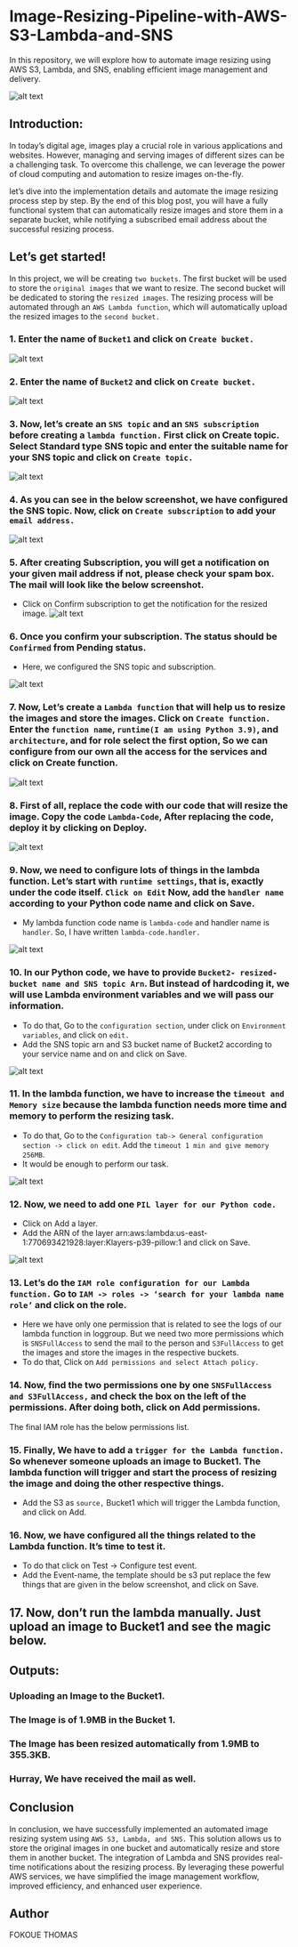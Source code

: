 # Image-Resizing-Pipeline-with-AWS-S3-Lambda-and-SNS
In this repository, we will explore how to automate image resizing using AWS S3, Lambda, and SNS, enabling efficient image management and delivery.

![alt text](architecture.gif)


## Introduction:

In today’s digital age, images play a crucial role in various applications and websites. However, managing and serving images of different sizes can be a challenging task. To overcome this challenge, we can leverage the power of cloud computing and automation to resize images on-the-fly.

let’s dive into the implementation details and automate the image resizing process step by step. By the end of this blog post, you will have a fully functional system that can automatically resize images and store them in a separate bucket, while notifying a subscribed email address about the successful resizing process.

## Let’s get started!

In this project, we will be creating `two buckets`. The first bucket will be used to store the `original images` that we want to resize. The second bucket will be dedicated to storing the `resized images`. The resizing process will be automated through an `AWS Lambda function`, which will automatically upload the resized images to the `second bucket.`


### 1. Enter the name of `Bucket1` and click on `Create bucket.`
![alt text](bucket1.png)


### 2. Enter the name of `Bucket2` and click on `Create bucket.`
![alt text](bucket2.png)


### 3. Now, let’s create an `SNS topic` and an `SNS subscription` before creating a `lambda function.` First click on Create topic. Select Standard type SNS topic and enter the suitable name for your SNS topic and click on `Create topic.`

![alt text](sns-topic.png)


### 4. As you can see in the below screenshot, we have configured the SNS topic. Now, click on `Create subscription` to add your `email address.`
![alt text](subscription.png)


### 5. After creating Subscription, you will get a notification on your given mail address if not, please check your spam box. The mail will look like the below screenshot.

* Click on Confirm subscription to get the notification for the resized image.
![alt text](image.png)


### 6. Once you confirm your subscription. The status should be `Confirmed` from Pending status.

* Here, we configured the SNS topic and subscription.

![alt text](confirm-subscription.png)


### 7. Now, Let’s create a `Lambda function` that will help us to resize the images and store the images. Click on `Create function.` Enter the `function name`, `runtime(I am using Python 3.9)`, and `architecture`, and for role select the first option, So we can configure from our own all the access for the services and click on Create function.

![alt text](lambda-function.png)



### 8. First of all, replace the code with our code that will resize the image. Copy the code `Lambda-Code`, After replacing the code, deploy it by clicking on Deploy.

![alt text](lambda-code.png)


### 9. Now, we need to configure lots of things in the lambda function. Let’s start with `runtime settings`, that is, exactly under the code itself. `Click on Edit` Now, add the `handler name` according to your Python code name and click on Save.

* My lambda function code name is `lambda-code` and handler name is `handler`. So, I have written `lambda-code.handler.`

![alt text](runtime-settings.png)



### 10. In our Python code, we have to provide `Bucket2- resized-bucket name and SNS topic Arn`. But instead of hardcoding it, we will use Lambda environment variables and we will pass our information.

* To do that, Go to the `configuration section`, under click on `Environment variables`, and click on `edit.`
* Add the SNS topic arn and S3 bucket name of Bucket2 according to your service name and on and click on Save.

![alt text](environment-variable.png)



### 11. In the lambda function, we have to increase the `timeout and Memory size` because the lambda function needs more time and memory to perform the resizing task.

* To do that, Go to the `Configuration tab-> General configuration section -> click on edit`. Add the `timeout 1 min and give memory 256MB`. 
* It would be enough to perform our task.

![alt text](timeout.png)



### 12. Now, we need to add one `PIL layer for our Python code.`

* Click on Add a layer.
* Add the ARN of the layer arn:aws:lambda:us-east-1:770693421928:layer:Klayers-p39-pillow:1 and click on Save.

![alt text](layer.png)


### 13. Let’s do the `IAM role configuration for our Lambda function.` Go to `IAM -> roles -> ‘search for your lambda name role’` and click on the role.

* Here we have only one permission that is related to see the logs of our lambda function in loggroup. But we need two more permissions which is `SNSFullAccess` to send the mail to the person and `S3FullAccess` to get the images and store the images in the respective buckets.
* To do that, Click on `Add permissions and select Attach policy.`




### 14. Now, find the two permissions one by one `SNSFullAccess and S3FullAccess,` and check the box on the left of the permissions. After doing both, click on Add permissions.

The final IAM role has the below permissions list.



### 15. Finally, We have to add a `trigger for the Lambda function.` So whenever someone uploads an image to Bucket1. The lambda function will trigger and start the process of resizing the image and doing the other respective things.

* Add the S3 as `source,` Bucket1 which will trigger the Lambda function, and click on Add.



### 16. Now, we have configured all the things related to the Lambda function. It’s time to test it.

* To do that click on Test -> Configure test event.
* Add the Event-name, the template should be s3 put replace the few things that are given in the below screenshot, and click on Save.



## 17. Now, don’t run the lambda manually. Just upload an image to Bucket1 and see the magic below.


## Outputs:

### Uploading an Image to the Bucket1.



### The Image is of 1.9MB in the Bucket 1.



### The Image has been resized automatically from 1.9MB to 355.3KB.



### Hurray, We have received the mail as well.



## Conclusion

In conclusion, we have successfully implemented an automated image resizing system using `AWS S3, Lambda, and SNS.` This solution allows us to store the original images in one bucket and automatically resize and store them in another bucket. The integration of Lambda and SNS provides real-time notifications about the resizing process. By leveraging these powerful AWS services, we have simplified the image management workflow, improved efficiency, and enhanced user experience.



## Author
FOKOUE THOMAS 